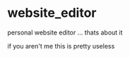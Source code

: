 # website_editor
personal website editor
...
thats about it

if you aren't me this is pretty useless
